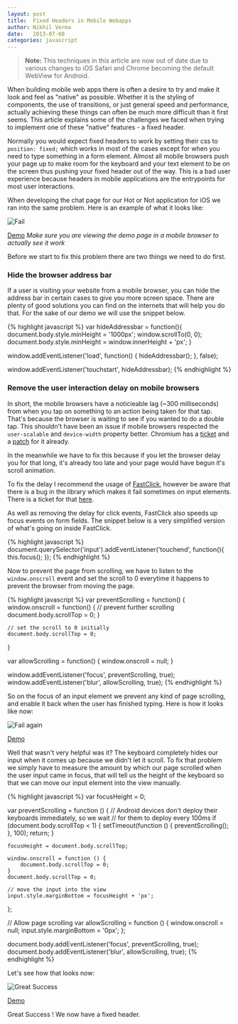 ```yaml
---
layout: post
title:  Fixed Headers in Mobile Webapps
author: Nikhil Verma
date:   2013-07-08
categories: javascript
---
```


> **Note:** This techniques in this article are now out of date due to various changes to iOS Safari and Chrome becoming the default WebView for Android.

When building mobile web apps there is often a desire to try and make it look and feel as "native" as possible. Whether it is the styling of components, the use of transitions, or just general speed and performance, actually achieving these things can often be much more difficult than it first seems. This article explains some of the challenges we faced when trying to implement one of these "native" features - a fixed header.

Normally you would expect fixed headers to work by setting their css to ```position: fixed;``` which works in most of the cases except for when you need to type something in a form element. Almost all mobile browsers push your page up to make room for the keyboard and your text element to be on the screen thus pushing your fixed header out of the way. This is a bad user experience because headers in mobile applications are the entrypoints for most user interactions.

When developing the chat page for our Hot or Not application for iOS we ran into the same problem. Here is an example of what it looks like:

![Fail]({{page.imgdir}}/1.gif)

<a class="button" href="{{page.demodir}}/problem.html">Demo</a>
*Make sure you are viewing the demo page in a mobile browser to actually see it work*

Before we start to fix this problem there are two things we need to do first.

### Hide the browser address bar

If a user is visiting your website from a mobile browser, you can hide the address bar in certain cases to give you more screen space. There are plenty of good solutions you can find on the internets that will help you do that. For the sake of our demo we will use the snippet below.

{% highlight javascript %}
var hideAddressbar = function(){
    document.body.style.minHeight = '1000px';
    window.scrollTo(0, 0);
    document.body.style.minHeight = window.innerHeight + 'px';
}

window.addEventListener('load', function() {
    hideAddressbar();
}, false);

window.addEventListener('touchstart', hideAddressbar);
{% endhighlight %}

### Remove the user interaction delay on mobile browsers

In short, the mobile browsers have a noticieable lag (~300 milliseconds) from when you tap on something to an action being taken for that tap. That's because the browser is waiting to see if you wanted to do a double tap. This shouldn't have been an issue if mobile browsers respected the ```user-scalable``` and ```device-width``` property better. Chromium has a [ticket](https://code.google.com/p/chromium/issues/detail?id=169642) and a [patch](https://codereview.chromium.org/18850005/) for it already.

In the meanwhile we have to fix this because if you let the browser delay you for that long, it's already too late and your page would have begun it's scroll animation.

To fix the delay I recommend the usage of [FastClick](https://github.com/ftlabs/fastclick), however be aware that there is a bug in the library which makes it fail sometimes on input elements. There is a ticket for that [here](https://github.com/ftlabs/fastclick/issues/132).

As well as removing the delay for click events, FastClick also speeds up focus events on form fields. The snippet below is a very simplified version of what's going on inside FastClick.

{% highlight javascript %}
document.querySelector('input').addEventListener('touchend', function(){
    this.focus();
});
{% endhighlight %}

Now to prevent the page from scrolling, we have to listen to the ```window.onscroll``` event and set the scroll to 0 everytime it happens to prevent the browser from moving the page.

{% highlight javascript %}
var preventScrolling = function() {
    window.onscroll = function() {
        // prevent further scrolling
        document.body.scrollTop = 0;
    }

    // set the scroll to 0 initially
    document.body.scrollTop = 0;
}

var allowScrolling = function() {
    window.onscroll = null;
}

window.addEventListener('focus', preventScrolling, true);
window.addEventListener('blur', allowScrolling, true);
{% endhighlight %}

So on the focus of an input element we prevent any kind of page scrolling, and enable it back when the user has finished typing. Here is how it looks like now:

![Fail again]({{page.imgdir}}/2.gif)

<a class="button" href="{{page.demodir}}/1.html">Demo</a>

Well that wasn't very helpful was it? The keyboard completely hides our input when it comes up because we didn't let it scroll. To fix that problem we simply have to measure the amount by which our page scrolled when the user input came in focus, that will tell us the height of the keyboard so that we can move our input element into the view manually.

{% highlight javascript %}
var focusHeight = 0;

var preventScrolling = function () {
    // Android devices don't deploy their keyboards immediately, so we wait
    // for them to deploy every 100ms
    if (document.body.scrollTop < 1) {
        setTimeout(function () {
            preventScrolling();
        }, 100);
        return;
    }

    focusHeight = document.body.scrollTop;

    window.onscroll = function () {
        document.body.scrollTop = 0;
    }
    document.body.scrollTop = 0;

    // move the input into the view
    input.style.marginBottom = focusHeight + 'px';
};

// Allow page scrolling
var allowScrolling = function () {
    window.onscroll = null;
    input.style.marginBottom = '0px';
};

document.body.addEventListener('focus', preventScrolling, true);
document.body.addEventListener('blur', allowScrolling, true);
{% endhighlight %}

Let's see how that looks now:

![Great Success]({{page.imgdir}}/3.gif)

<a class="button" href="{{page.demodir}}/2.html">Demo</a>

Great Success ! We now have a fixed header.